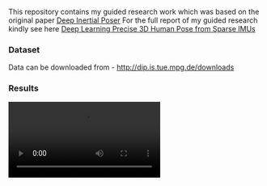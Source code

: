 
This repository contains my guided research work which was based on the original paper [Deep Inertial Poser](http://dip.is.tuebingen.mpg.de/assets/dip.pdf)
For the full report of my guided research kindly see here [Deep Learning Precise 3D Human Pose from Sparse IMUs](Reports/GR_report.pdf)

### Dataset
Data can be downloaded from - http://dip.is.tue.mpg.de/downloads
### Results
![alt text](output/S11_WalkTogether_pred_model8.mp4)


